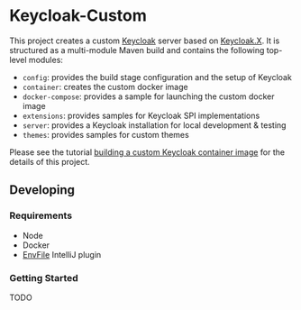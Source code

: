 Keycloak-Custom
===============

This project creates a custom [Keycloak] server based on [Keycloak.X]. It is structured as a multi-module Maven build and contains the following top-level modules:

- `config`: provides the build stage configuration and the setup of Keycloak
- `container`: creates the custom docker image
- `docker-compose`: provides a sample for launching the custom docker image
- `extensions`: provides samples for Keycloak SPI implementations
- `server`: provides a Keycloak installation for local development & testing
- `themes`: provides samples for custom themes

Please see the tutorial [building a custom Keycloak container image](https://keycloak.ch/keycloak-tutorials/tutorial-custom-keycloak/) for the details of this project.

## Developing

### Requirements

- Node
- Docker
- [EnvFile](https://plugins.jetbrains.com/plugin/7861-envfile) IntelliJ plugin

### Getting Started

TODO

[Keycloak]: https://keycloak.org
[Keycloak.X]: https://www.keycloak.org/migration/migrating-to-quarkus
